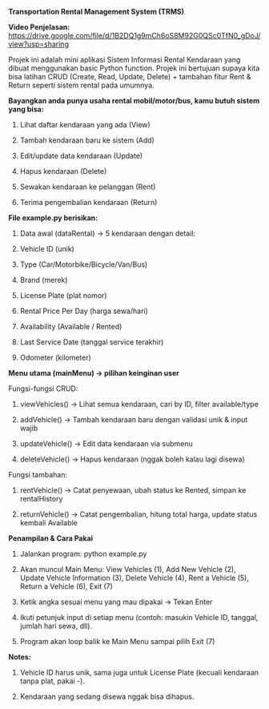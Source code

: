 **Transportation Rental Management System (TRMS)**

**Video Penjelasan:** https://drive.google.com/file/d/1B2DQ1g9mCh6oS8M92G0QSc0TfN0_gDoJ/view?usp=sharing

Projek ini adalah mini aplikasi Sistem Informasi Rental Kendaraan yang dibuat menggunakan basic Python function.
Projek ini bertujuan supaya kita bisa latihan CRUD (Create, Read, Update, Delete) + tambahan fitur Rent & Return seperti sistem rental pada umumnya.

**Bayangkan anda punya usaha rental mobil/motor/bus, kamu butuh sistem yang bisa:**

1. Lihat daftar kendaraan yang ada (View)

2. Tambah kendaraan baru ke sistem (Add)

3. Edit/update data kendaraan (Update)

4. Hapus kendaraan (Delete)

5. Sewakan kendaraan ke pelanggan (Rent)

6. Terima pengembalian kendaraan (Return)

**File example.py berisikan:**

1. Data awal (dataRental) → 5 kendaraan dengan detail:

2. Vehicle ID (unik)

3. Type (Car/Motorbike/Bicycle/Van/Bus)

5. Brand (merek)

6. License Plate (plat nomor)

7. Rental Price Per Day (harga sewa/hari)

8. Availability (Available / Rented)

9. Last Service Date (tanggal service terakhir)

10. Odometer (kilometer)

**Menu utama (mainMenu) → pilihan keinginan user**

Fungsi-fungsi CRUD:

1. viewVehicles() → Lihat semua kendaraan, cari by ID, filter available/type

2. addVehicle() → Tambah kendaraan baru dengan validasi unik & input wajib

3. updateVehicle() → Edit data kendaraan via submenu

4. deleteVehicle() → Hapus kendaraan (nggak boleh kalau lagi disewa)

Fungsi tambahan:

1. rentVehicle() → Catat penyewaan, ubah status ke Rented, simpan ke rentalHistory

2. returnVehicle() → Catat pengembalian, hitung total harga, update status kembali Available

**Penampilan & Cara Pakai**

1. Jalankan program: python example.py

2. Akan muncul Main Menu: View Vehicles (1), Add New Vehicle (2), Update Vehicle Information (3), Delete Vehicle (4), Rent a Vehicle (5), Return a Vehicle (6), Exit (7)

3. Ketik angka sesuai menu yang mau dipakai → Tekan Enter

4. Ikuti petunjuk input di setiap menu (contoh: masukin Vehicle ID, tanggal, jumlah hari sewa, dll).

5. Program akan loop balik ke Main Menu sampai pilih Exit (7)

**Notes:**
1. Vehicle ID harus unik, sama juga untuk License Plate (kecuali kendaraan tanpa plat, pakai -).

2. Kendaraan yang sedang disewa nggak bisa dihapus.

